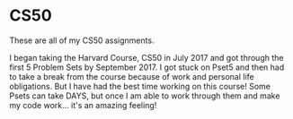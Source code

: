 # CS50
These are all of my CS50 assignments.

I began taking the Harvard Course, CS50 in July 2017 and got through the first 5 Problem Sets by September 2017. I got stuck on Pset5 and then had to take a break from the course because of work and personal life obligations. But I have had the best time working on this course! Some Psets can take DAYS, but once I am able to work through them and make my code work... it's an amazing feeling!
